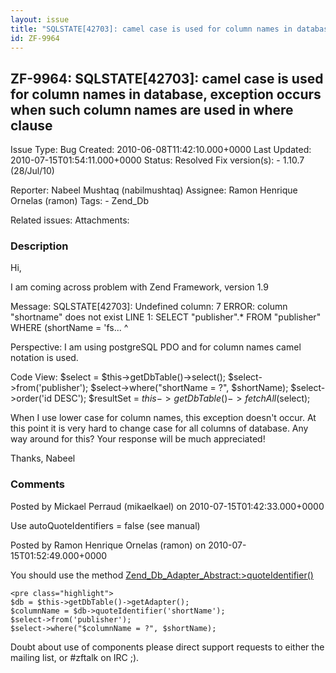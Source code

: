 ```yaml
---
layout: issue
title: "SQLSTATE[42703]: camel case is used for column names in database, exception occurs when such column names are used in where clause"
id: ZF-9964
---
```


ZF-9964: SQLSTATE[42703]: camel case is used for column names in database, exception occurs when such column names are used in where clause
-------------------------------------------------------------------------------------------------------------------------------------------

 Issue Type: Bug Created: 2010-06-08T11:42:10.000+0000 Last Updated: 2010-07-15T01:54:11.000+0000 Status: Resolved Fix version(s): - 1.10.7 (28/Jul/10)
 
 Reporter:  Nabeel Mushtaq (nabilmushtaq)  Assignee:  Ramon Henrique Ornelas (ramon)  Tags: - Zend\_Db
 
 Related issues: 
 Attachments: 
### Description

Hi,

I am coming across problem with Zend Framework, version 1.9

Message: SQLSTATE[42703]: Undefined column: 7 ERROR: column "shortname" does not exist LINE 1: SELECT "publisher".\* FROM "publisher" WHERE (shortName = 'fs... ^

Perspective: I am using postgreSQL PDO and for column names camel notation is used.

Code View: $select = $this->getDbTable()->select(); $select->from('publisher'); $select->where("shortName = ?", $shortName); $select->order('id DESC'); $resultSet = $this->getDbTable()->fetchAll($select);

When I use lower case for column names, this exception doesn't occur. At this point it is very hard to change case for all columns of database. Any way around for this? Your response will be much appreciated!

Thanks, Nabeel

 

 

### Comments

Posted by Mickael Perraud (mikaelkael) on 2010-07-15T01:42:33.000+0000

Use autoQuoteIdentifiers = false (see manual)

 

 

Posted by Ramon Henrique Ornelas (ramon) on 2010-07-15T01:52:49.000+0000

You should use the method [Zend\_Db\_Adapter\_Abstract:>quoteIdentifier()](http://framework.zend.com/manual/en/zend.db.adapter.html#zend.db.adapter.quoting.quote-identifier)

 
    <pre class="highlight">
    $db = $this->getDbTable()->getAdapter();
    $columnName = $db->quoteIdentifier('shortName');
    $select->from('publisher');
    $select->where("$columnName = ?", $shortName);


Doubt about use of components please direct support requests to either the mailing list, or #zftalk on IRC ;).

 

 
